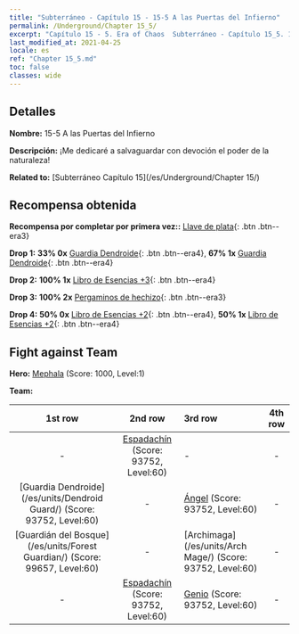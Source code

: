 ```yaml
---
title: "Subterráneo - Capítulo 15 - 15-5 A las Puertas del Infierno"
permalink: /Underground/Chapter 15_5/
excerpt: "Capítulo 15 - 5. Era of Chaos  Subterráneo - Capítulo 15_5. 15-5 A las Puertas del Infierno"
last_modified_at: 2021-04-25
locale: es
ref: "Chapter 15_5.md"
toc: false
classes: wide
---
```


## Detalles

 **Nombre:** 15-5 A las Puertas del Infierno

 **Descripción:** ¡Me dedicaré a salvaguardar con devoción el poder de la naturaleza!

 **Related to:** [Subterráneo Capítulo 15](/es/Underground/Chapter 15/)

## Recompensa obtenida

 **Recompensa por completar por primera vez::** [Llave de plata](/ItemsES/con_693/){: .btn .btn--era3}

 **Drop 1:** **33% 0x** [Guardia Dendroide](/ItemsES/unt_203/){: .btn .btn--era4}, **67% 1x** [Guardia Dendroide](/ItemsES/unt_203/){: .btn .btn--era4}

 **Drop 2:** **100% 1x** [Libro de Esencias +3](/ItemsES/mat_60/){: .btn .btn--era4}

 **Drop 3:** **100% 2x** [Pergaminos de hechizo](/ItemsES/con_694/){: .btn .btn--era3}

 **Drop 4:** **50% 0x** [Libro de Esencias +2](/ItemsES/mat_53/){: .btn .btn--era4}, **50% 1x** [Libro de Esencias +2](/ItemsES/mat_53/){: .btn .btn--era4}


## Fight against Team
 **Hero:** [Mephala](/es/heroes/Mephala/) (Score: 1000, Level:1)

 **Team:**


  | 1st row | 2nd row | 3rd row | 4th row |
  |:----:|:----:|:----|:----:|
  | - | [Espadachín](/es/units/Swordsman/) (Score: 93752, Level:60)  | - | - |
  | [Guardia Dendroide](/es/units/Dendroid Guard/) (Score: 93752, Level:60)  | - | [Ángel](/es/units/Angel/) (Score: 93752, Level:60)  | - |
  | [Guardián del Bosque](/es/units/Forest Guardian/) (Score: 99657, Level:60)  | - | [Archimaga](/es/units/Arch Mage/) (Score: 93752, Level:60)  | - |
  | - | [Espadachín](/es/units/Swordsman/) (Score: 93752, Level:60)  | [Genio](/es/units/Genie/) (Score: 93752, Level:60)  | - |


